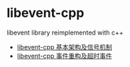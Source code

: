 # libevent-cpp
libevent library reimplemented with c++

* [libevent-cpp 基本架构及信号机制](./docs/0-libevent-cpp-0.0.1-signal.md)
* [libevent-cpp 事件重构及超时事件](./docs/1-libevent-cpp-0.0.2-time.md)